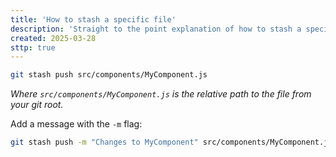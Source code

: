 ```yaml
---
title: 'How to stash a specific file'
description: 'Straight to the point explanation of how to stash a specific file with git.'
created: 2025-03-28
sttp: true
---
```

```bash
git stash push src/components/MyComponent.js
```

_Where `src/components/MyComponent.js` is the relative path to the file from your git root._

Add a message with the `-m` flag:

```bash
git stash push -m "Changes to MyComponent" src/components/MyComponent.js
```